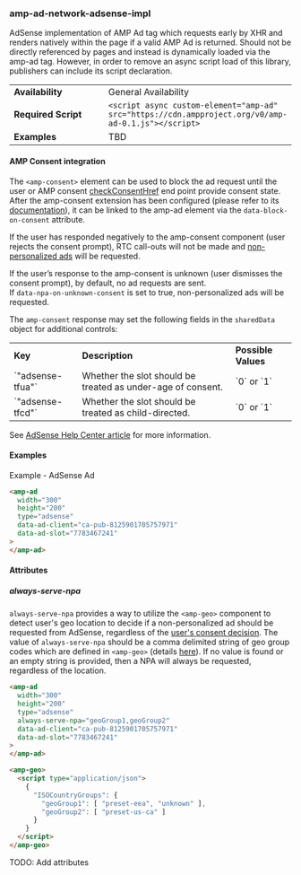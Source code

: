 ### amp-ad-network-adsense-impl

AdSense implementation of AMP Ad tag which requests early by XHR and
renders natively within the page if a valid AMP Ad is returned. Should
not be directly referenced by pages and instead is dynamically loaded
via the amp-ad tag. However, in order to remove an async script load
of this library, publishers can include its script declaration.

<table>
  <tr>
    <td width="40%"><strong>Availability</strong></td>
    <td>General Availability</td>
  </tr>
  <tr>
    <td width="40%"><strong>Required Script</strong></td>
    <td><code>&lt;script async custom-element="amp-ad" src="https://cdn.ampproject.org/v0/amp-ad-0.1.js">&lt;/script></code></td>
  </tr>
  <tr>
    <td width="40%"><strong>Examples</strong></td>
    <td>TBD</td>
  </tr>
</table>

#### AMP Consent integration

The `<amp-consent>` element can be used to block the ad request until the user or AMP consent [checkConsentHref](https://github.com/ampproject/amphtml/blob/main/extensions/amp-consent/amp-consent.md#consent-configuration) end point provide consent state. After the amp-consent extension has been configured (please refer to its [documentation](https://github.com/ampproject/amphtml/blob/main/extensions/amp-consent/amp-consent.md)), it can be linked to the amp-ad element via the `data-block-on-consent` attribute.

If the user has responded negatively to the amp-consent component (user rejects the consent prompt), RTC call-outs will not be made and [non-personalized ads](https://support.google.com/dfp_premium/answer/9005435) will be requested.

If the user’s response to the amp-consent is unknown (user dismisses the consent prompt), by default, no ad requests are sent.  
If `data-npa-on-unknown-consent` is set to true, non-personalized ads will be requested.

The `amp-consent` response may set the following fields in the `sharedData` object for additional controls:

<table>
  <tr>
    <td><strong>Key</strong></td>
    <td><strong>Description</strong></td>
    <td><strong>Possible Values</strong></td>
  </tr>
  <tr>
    <td>`"adsense-tfua"`</td>
    <td>Whether the slot should be treated as under-age of consent.</td>
    <td>`0` or `1`</td>
  </tr>
  <tr>
    <td>`"adsense-tfcd"`</td>
    <td>Whether the slot should be treated as child-directed.</td>
    <td>`0` or `1`</td>
  </tr>
</table>

See [AdSense Help Center article](https://support.google.com/dfp_premium/answer/7678538) for more information.

#### Examples

Example - AdSense Ad

```html
<amp-ad
  width="300"
  height="200"
  type="adsense"
  data-ad-client="ca-pub-8125901705757971"
  data-ad-slot="7783467241"
>
</amp-ad>
```

#### Attributes

##### always-serve-npa

`always-serve-npa` provides a way to utilize the `<amp-geo>` component to detect user's geo location to decide if a non-personalized ad should be requested from AdSense, regardless of the [user's consent decision](#AMP-Consent-integration). The value of `always-serve-npa` should be a comma delimited string of geo group codes which are defined in `<amp-geo>` (details [here](https://github.com/ampproject/amphtml/blob/main/extensions/amp-geo/amp-geo.md)). If no value is found or an empty string is provided, then a NPA will always be requested, regardless of the location.

```html
<amp-ad
  width="300"
  height="200"
  type="adsense"
  always-serve-npa="geoGroup1,geoGroup2"
  data-ad-client="ca-pub-8125901705757971"
  data-ad-slot="7783467241"
>
</amp-ad>

<amp-geo>
  <script type="application/json">
    {
      "ISOCountryGroups": {
        "geoGroup1": [ "preset-eea", "unknown" ],
        "geoGroup2": [ "preset-us-ca" ]
      }
    }
  </script>
</amp-geo>
```

TODO: Add attributes
